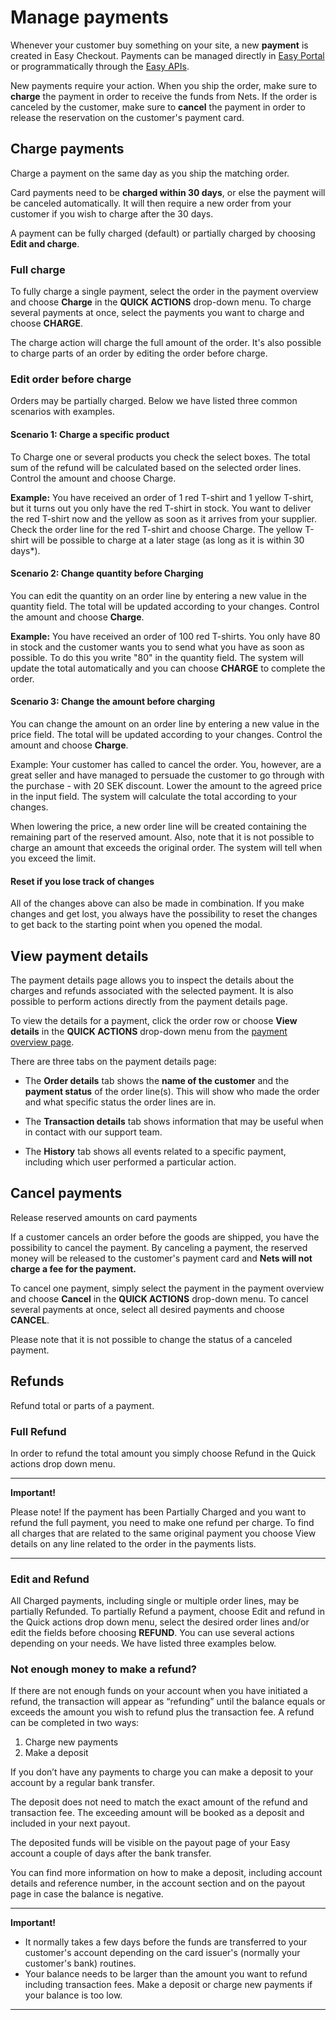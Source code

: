 # Manage payments

Whenever your customer buy something on your site, a new **payment** is created in Easy Checkout. Payments can be managed directly in [Easy Portal](https://portal.dibspayment.eu/payments) or programmatically through the [Easy APIs](api-overview.md). 

New payments require your action. When you ship the order, make sure to **charge** the payment in order to receive the funds from Nets. If the order is canceled by the customer, make sure to **cancel** the payment in order to release the reservation on the customer's payment card. 

## Charge payments
 
Charge a payment on the same day as you ship the matching order. 

Card payments need to be **charged within 30 days**, or else the payment will be canceled automatically. It will then require a new order from your customer if you wish to charge after the 30 days. 
 
A payment can be fully charged (default) or partially charged by choosing **Edit and charge**.

### Full charge

To fully charge a single payment, select the order in the payment overview and choose **Charge** in the **QUICK ACTIONS** drop-down menu. To charge several payments at once, select the payments you want to charge and choose **CHARGE**. 
 
The charge action will charge the full amount of the order. It's also possible to charge parts of an order by editing the order before charge.

 
### Edit order before charge

Orders may be partially charged. Below we have listed three common scenarios with examples. 
 
#### **Scenario 1: Charge a specific product**
 
To Charge one or several products you check the select boxes. The total sum of the refund will be calculated based on the selected order lines. Control the amount and choose Charge. 
 
**Example:** You have received an order of 1 red T-shirt and 1 yellow T-shirt, but it turns out you only have the red T-shirt in stock. You want to deliver the red T-shirt now and the yellow as soon as it arrives from your supplier. Check the order line for the red T-shirt and choose Charge. The yellow T-shirt will be possible to charge at a later stage (as long as it is within 30 days*). 
 
 
#### **Scenario 2: Change quantity before Charging**

 
You can edit the quantity on an order line by entering a new value in the quantity field. The total will be updated according to your changes. Control the amount and choose **Charge**. 
 
**Example:** You have received an order of 100 red T-shirts. You only have 80 in stock and the customer wants you to send what you have as soon as possible. To do this you write "80" in the quantity field. The system will update the total automatically and you can choose **CHARGE** to complete the order. 
 
 
#### Scenario 3: Change the amount before charging 
 
You can change the amount on an order line by entering a new value in the price field. The total will be updated according to your changes. Control the amount and choose **Charge**.
 
Example: Your customer has called to cancel the order. You, however, are a great seller and have managed to persuade the customer to go through with the purchase - with 20 SEK discount. Lower the amount to the agreed price in the input field. The system will calculate the total according to your changes.
 
When lowering the price, a new order line will be created containing the remaining part of the reserved amount. Also, note that it is not possible to charge an amount that exceeds the original order. The system will tell when you exceed the limit.
 

#### Reset if you lose track of changes
 
All of the changes above can also be made in combination. If you make changes and get lost, you always have the possibility to reset the changes to get back to the starting point when you opened the modal.
 
 
 

 

## View payment details

The payment details page allows you to inspect the details about the charges and refunds associated with the selected payment. It is also possible to perform actions directly from the payment details page.

To view the details for a payment, click the order row or choose **View details** in the **QUICK ACTIONS** drop-down menu from the [payment overview page](https://portal.dibspayment.eu/payments). 
 

There are three tabs on the payment details page:

- The **Order details** tab shows the **name of the customer** and the **payment status** of the order line(s). This will show who made the order and what specific status the order lines are in. 
 
- The **Transaction details** tab shows information that may be useful when in contact with our support team.
 
- The **History** tab shows all events related to a specific payment, including which user performed a particular action.
 
  
## Cancel payments

Release reserved amounts on card payments

If a customer cancels an order before the goods are shipped, you have the possibility to cancel the payment. By canceling a payment, the reserved money will be released to the customer's payment card and **Nets will not charge a fee for the payment.**

To cancel one payment, simply select the payment in the payment overview and choose **Cancel** in the **QUICK ACTIONS** drop-down menu. To cancel several payments at once, select all desired payments and choose **CANCEL**.
 
  
Please note that it is not possible to change the status of a canceled payment.
 
 

## Refunds
Refund total or parts of a payment.

### Full Refund
In order to refund the total amount you simply choose Refund in the Quick actions drop down menu. 

---
**Important!**

Please note! If the payment has been Partially Charged and you want to refund the full payment, you need to make one refund per charge. To find all charges that are related to the same original payment you choose View details on any line related to the order in the payments lists.

---
 

### Edit and Refund 

All Charged payments, including single or multiple order lines, may be partially Refunded. To partially Refund a payment, choose Edit and refund in the Quick actions drop down menu, select the desired order lines and/or edit the fields before choosing **REFUND**.  You can use several actions depending on your needs. We have listed three examples below.

 

### Not enough money to make a refund?

If there are not enough funds on your account when you have initiated a refund, the transaction will appear as “refunding” until the balance equals or exceeds the amount you wish to refund plus the transaction fee. A refund can be completed in two ways:

1. Charge new payments
2. Make a deposit

If you don’t have any payments to charge you can make a deposit to your account by a regular bank transfer.

The deposit does not need to match the exact amount of the refund and transaction fee. The exceeding amount will be booked as a deposit and included in your next payout.

The deposited funds will be visible on the payout page of your Easy account a couple of days after the bank transfer.

You can find more information on how to make a deposit, including account details and reference number, in the account section and on the payout page in case the balance is negative.

 
---
**Important!**
- It normally takes a few days before the funds are transferred to your customer's account depending on the card issuer's (normally your customer's bank) routines.
- Your balance needs to be larger than the amount you want to refund including transaction fees. Make a deposit or charge new payments if your balance is too low. 

---



